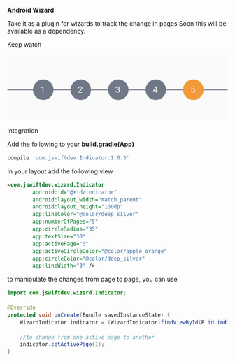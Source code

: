 **Android Wizard** 
 
Take it as a plugin for wizards to track the change in pages
Soon this will be available as a dependency. 

Keep watch

![Image](screenshots/1.png)

integration 

Add the following to your **build.gradle(App)**
```bash
compile 'com.jswiftdev:Indicator:1.0.3'
```
In your layout add the following view
```xml
<com.jswiftdev.wizard.Indicator
        android:id="@+id/indicator"
        android:layout_width="match_parent"
        android:layout_height="100dp"
        app:lineColor="@color/deep_silver"
        app:numberOfPages="5"
        app:circleRadius="35"
        app:textSize="30"
        app:activePage="3"
        app:activeCircleColor="@color/apple_orange"
        app:circleColor="@color/deep_silver"
        app:lineWidth="3" />
```
to manipulate the changes from page to page, you can use

```java
import com.jswiftdev.wizard.Indicator;

@Override
protected void onCreate(Bundle savedInstanceState) {
    WizardIndicator indicator = (WizardIndicator)findViewById(R.id.indicator);

    //to change from one active page to another
    indicator.setActivePage(1);
}
```